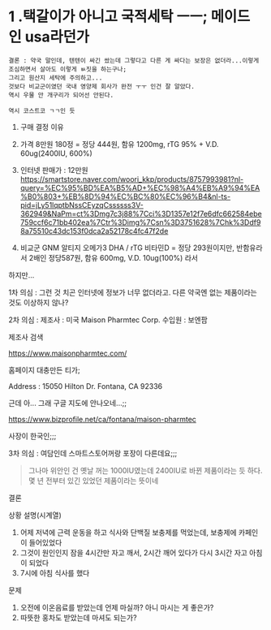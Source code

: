# 1 .택갈이가 아니고 국적세탁 ㅡㅡ; 메이드 인 usa라던가

```
결론 : 약국 말인데, 텐텐이 싸긴 쌌는데 그렇다고 다른 게 싸다는 보장은 없더라...이렇게 조심하면서 살아도 이렇게 ㅄ짓을 하는구나;
그리고 원산지 세탁에 주의하고...
것보다 비교군이였던 국내 영양제 회사가 완전 ㅜㅜ 인건 잘 알았다.
역시 우물 안 개구리가 되어선 안된다.

역시 코스트코 ㄱㄱ인 듯
```

1. 구매 결정 이유
2. 가격 8만원 180정 = 정당 444원, 함유 1200mg, rTG 95% + V.D. 60ug(2400IU, 600%)
3. 인터넷 판매가 : 12만원
https://smartstore.naver.com/woori_kkp/products/8757993981?nl-query=%EC%95%BD%EA%B5%AD+%EC%98%A4%EB%A9%94%EA%B0%803+%EB%8D%94%EC%BC%80%EC%96%B4&nl-ts-pid=jLy51lqptbNssCEyzqCssssss3V-362949&NaPm=ct%3Dmg7c3j88%7Cci%3D1357e12f7e6dfc662584ebe759ccf6c71bb402ea%7Ctr%3Dimg%7Csn%3D3751628%7Chk%3Ddf98a75510c43dc153f0dca2a52178c4fc47f2de

4. 비교군 GNM 알티지 오메가3 DHA / rTG 비타민D = 정당 293원이지만, 반함유라서 2배인 정당587원, 함유 600mg, V.D. 10ug(100%)
라서 


하지만...

1차 의심 : 그런 것 치곤 인터넷에 정보가 너무 없더라고. 다른 약국엔 없는 제품이라는 것도 이상하지 않나? 

2차 의심 : 제조사 : 미국 Maison Pharmtec Corp. 수입원 : 보엔팜

제조사 검색 

https://www.maisonpharmtec.com/

홈페이지 대충만든 티가;

Address : 15050 Hilton Dr. Fontana, CA 92336

근데 아... 그래 구글 지도에 안나오네...;;

https://www.bizprofile.net/ca/fontana/maison-pharmtec

사장이 한국인;;;

3차 의심 : 여담인데 스마트스토어꺼랑 포장이 다른데요;;;

>그나마 위안인 건 옛날 꺼는 1000IU였는데 2400IU로 바뀐 제품이라는 듯 하다. 몇 년 전부터 있긴 있었던 제품이라는 뜻이네



결론


상황 설명(시계열)
1. 어제 저녁에 근력 운동을 하고 식사와 단백질 보충제를 먹었는데, 보충제에 카페인이 들어있었다
2. 그것이 원인인지 잠을 4시간만 자고 깨서, 2시간 깨어 있다가 다시 3시간 자고 아침이 되었다
3. 7시에 아침 식사를 했다

문제 
1. 오전에 이온음료를 받았는데 언제 마실까? 아니 마시는 게 좋은가?
2. 따뜻한 홍차도 받았는데 마셔도 되는가?
